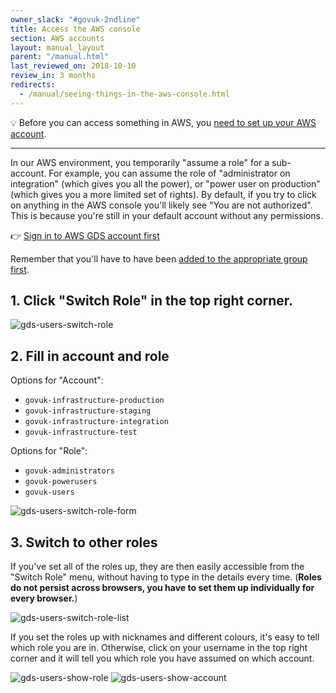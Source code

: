 ```yaml
---
owner_slack: "#govuk-2ndline"
title: Access the AWS console
section: AWS accounts
layout: manual_layout
parent: "/manual.html"
last_reviewed_on: 2018-10-10
review_in: 3 months
redirects:
  - /manual/seeing-things-in-the-aws-console.html
---
```


💡 Before you can access something in AWS, you [need to set up your AWS account](/manual/set-up-aws-account.html).

---

In our AWS environment, you temporarily "assume a role" for a sub-account. For example, you can assume the role of "administrator on integration" (which gives you all the power), or "power user on production" (which gives you a more limited set of rights). By default, if you try to click on anything in the AWS console you'll likely see "You are not authorized". This is because you're still in your default account without any permissions.

👉 [Sign in to AWS GDS account first](https://gds-users.signin.aws.amazon.com/console)

Remember that you'll have to have been [added to the appropriate group first][access].

## 1. Click "Switch Role" in the top right corner.

![gds-users-switch-role](images/gds-users-switch-role.png)

## 2. Fill in account and role

Options for "Account":

- `govuk-infrastructure-production`
- `govuk-infrastructure-staging`
- `govuk-infrastructure-integration`
- `govuk-infrastructure-test`

Options for "Role":

- `govuk-administrators`
- `govuk-powerusers`
- `govuk-users`

![gds-users-switch-role-form](images/gds-users-switch-role-form.png)

## 3. Switch to other roles

If you've set all of the roles up, they are then easily accessible from the "Switch Role" menu, without having to type in the details every time. (**Roles do not persist across browsers, you have to set them up individually for every browser.**)

![gds-users-switch-role-list](images/gds-users-switch-role-list.png)

If you set the roles up with nicknames and different colours, it's easy to tell
which role you are in. Otherwise, click on your username in the top right corner
and it will tell you which role you have assumed on which account.

![gds-users-show-role](images/gds-users-show-role.png)
![gds-users-show-account](images/gds-users-show-account.png)

[access]: /manual/user-management-in-aws.html#5-get-the-appropriate-access
